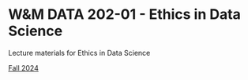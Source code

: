 # W&M DATA 202-01 - Ethics in Data Science
Lecture materials for Ethics in Data Science

[Fall 2024](fall-2024/README.md)
